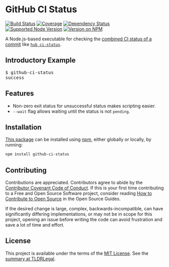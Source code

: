 GitHub CI Status
================

[![Build Status](https://img.shields.io/github/workflow/status/kevinoid/github-ci-status/Node.js%20CI/main.svg?style=flat&label=build)](https://github.com/kevinoid/github-ci-status/actions?query=branch%3Amain)
[![Coverage](https://img.shields.io/codecov/c/github/kevinoid/github-ci-status.svg?style=flat)](https://codecov.io/github/kevinoid/github-ci-status?branch=main)
[![Dependency Status](https://img.shields.io/david/kevinoid/github-ci-status.svg?style=flat)](https://david-dm.org/kevinoid/github-ci-status)
[![Supported Node Version](https://img.shields.io/node/v/github-ci-status.svg?style=flat)](https://www.npmjs.com/package/github-ci-status)
[![Version on NPM](https://img.shields.io/npm/v/github-ci-status.svg?style=flat)](https://www.npmjs.com/package/github-ci-status)

A Node.js-based executable for checking the [combined CI status of a
commit](https://docs.github.com/rest/reference/repos#get-the-combined-status-for-a-specific-reference)
like [`hub ci-status`](https://hub.github.com/hub-ci-status.1.html).

## Introductory Example

<pre><samp>$ <kbd>github-ci-status</kbd>
success</samp></pre>

## Features

* Non-zero exit status for unsuccessful status makes scripting easier.
* `--wait` flag allows waiting until the status is not `pending`.

## Installation

[This package](https://www.npmjs.com/package/github-ci-status) can be
installed using [npm](https://www.npmjs.com/), either globally or locally, by
running:

```sh
npm install github-ci-status
```

## Contributing

Contributions are appreciated.  Contributors agree to abide by the [Contributor
Covenant Code of
Conduct](https://www.contributor-covenant.org/version/1/4/code-of-conduct.html).
If this is your first time contributing to a Free and Open Source Software
project, consider reading [How to Contribute to Open
Source](https://opensource.guide/how-to-contribute/)
in the Open Source Guides.

If the desired change is large, complex, backwards-incompatible, can have
significantly differing implementations, or may not be in scope for this
project, opening an issue before writing the code can avoid frustration and
save a lot of time and effort.

## License

This project is available under the terms of the [MIT License](LICENSE.txt).
See the [summary at TLDRLegal](https://tldrlegal.com/license/mit-license).
